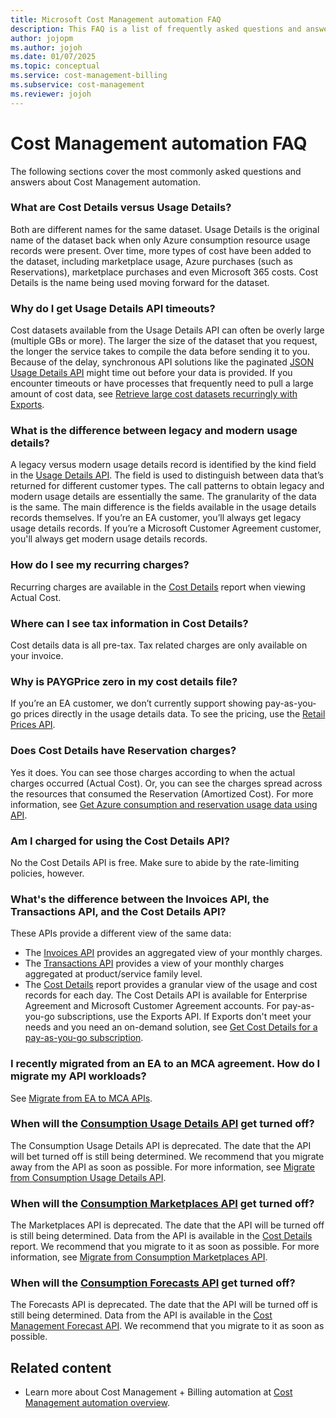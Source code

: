 ```yaml
---
title: Microsoft Cost Management automation FAQ
description: This FAQ is a list of frequently asked questions and answers about Cost Management automation.
author: jojopm
ms.author: jojoh
ms.date: 01/07/2025
ms.topic: conceptual
ms.service: cost-management-billing
ms.subservice: cost-management
ms.reviewer: jojoh
---
```


# Cost Management automation FAQ

The following sections cover the most commonly asked questions and answers about Cost Management automation.

### What are Cost Details versus Usage Details?

Both are different names for the same dataset. Usage Details is the original name of the dataset back when only Azure consumption resource usage records were present. Over time, more types of cost have been added to the dataset, including marketplace usage, Azure purchases (such as Reservations), marketplace purchases and even Microsoft 365 costs. Cost Details is the name being used moving forward for the dataset.

### Why do I get Usage Details API timeouts?

Cost datasets available from the Usage Details API can often be overly large (multiple GBs or more). The larger the size of the dataset that you request, the longer the service takes to compile the data before sending it to you. Because of the delay, synchronous API solutions like the paginated [JSON Usage Details API](/rest/api/consumption/usage-details/list) might time out before your data is provided. If you encounter timeouts or have processes that frequently need to pull a large amount of cost data, see [Retrieve large cost datasets recurringly with Exports](../costs/tutorial-export-acm-data.md).

### What is the difference between legacy and modern usage details?

A legacy versus modern usage details record is identified by the kind field in the [Usage Details API](/rest/api/consumption/usage-details/list). The field is used to distinguish between data that’s returned for different customer types. The call patterns to obtain legacy and modern usage details are essentially the same. The granularity of the data is the same. The main difference is the fields available in the usage details records themselves. If you’re an EA customer, you’ll always get legacy usage details records. If you’re a Microsoft Customer Agreement customer, you'll always get modern usage details records.

### How do I see my recurring charges?

Recurring charges are available in the [Cost Details](/rest/api/cost-management/generate-cost-details-report) report when viewing Actual Cost.

### Where can I see tax information in Cost Details?

Cost details data is all pre-tax. Tax related charges are only available on your invoice.

### Why is PAYGPrice zero in my cost details file?

If you’re an EA customer, we don’t currently support showing pay-as-you-go prices directly in the usage details data. To see the pricing, use the [Retail Prices API](/rest/api/cost-management/retail-prices/azure-retail-prices).

### Does Cost Details have Reservation charges?

Yes it does. You can see those charges according to when the actual charges occurred (Actual Cost). Or, you can see the charges spread across the resources that consumed the Reservation (Amortized Cost). For more information, see [Get Azure consumption and reservation usage data using API](../reservations/understand-reserved-instance-usage-ea.md#get-azure-consumption-and-reservation-usage-data-using-api).

### Am I charged for using the Cost Details API?

No the Cost Details API is free. Make sure to abide by the rate-limiting policies, however. 

<!--- For more information, see [Data latency and rate limits](api-latency-rate-limits.md). -->

### What's the difference between the Invoices API, the Transactions API, and the Cost Details API?

These APIs provide a different view of the same data:

- The [Invoices API](/rest/api/billing/2019-10-01-preview/invoices) provides an aggregated view of your monthly charges.
- The [Transactions API](/rest/api/billing/2020-05-01/transactions/list-by-invoice) provides a view of your monthly charges aggregated at product/service family level.
- The [Cost Details](/rest/api/cost-management/generate-cost-details-report) report provides a granular view of the usage and cost records for each day. The Cost Details API is available for Enterprise Agreement and Microsoft Customer Agreement accounts. For pay-as-you-go subscriptions, use the Exports API. If Exports don't meet your needs and you need an on-demand solution, see [Get Cost Details for a pay-as-you-go subscription](get-usage-details-legacy-customer.md).

### I recently migrated from an EA to an MCA agreement. How do I migrate my API workloads?

See [Migrate from EA to MCA APIs](../costs/migrate-cost-management-api.md).

### When will the [Consumption Usage Details API](/rest/api/consumption/usage-details/list) get turned off?

The Consumption Usage Details API is deprecated. The date that the API will bet turned off is still being determined. We recommend that you migrate away from the API as soon as possible. For more information, see [Migrate from Consumption Usage Details API](migrate-consumption-usage-details-api.md).

### When will the [Consumption Marketplaces API](/rest/api/consumption/marketplaces/list) get turned off?

The Marketplaces API is deprecated. The date that the API will be turned off is still being determined. Data from the API is available in the [Cost Details](/rest/api/cost-management/generate-cost-details-report) report. We recommend that you migrate to it as soon as possible. For more information, see [Migrate from Consumption Marketplaces API](migrate-consumption-marketplaces-api.md).

### When will the [Consumption Forecasts API](/rest/api/consumption/) get turned off?

The Forecasts API is deprecated. The date that the API will be turned off is still being determined. Data from the API is available in the [Cost Management Forecast API](/rest/api/cost-management/forecast). We recommend that you migrate to it as soon as possible.

## Related content

- Learn more about Cost Management + Billing automation at [Cost Management automation overview](automation-overview.md).
